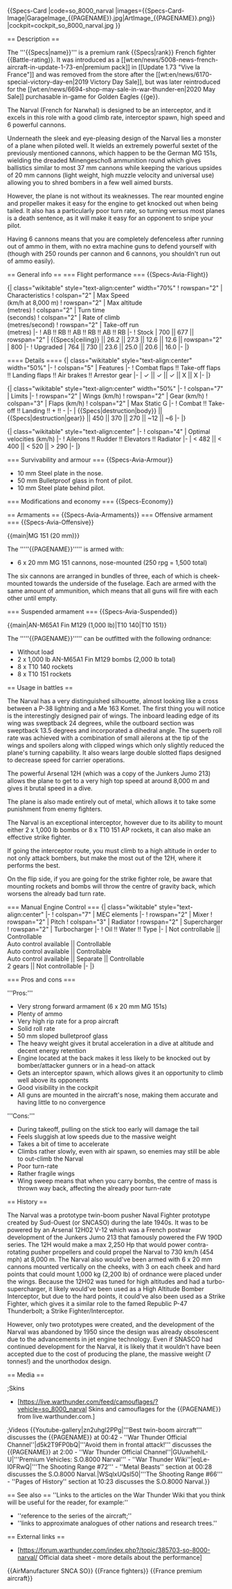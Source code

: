{{Specs-Card
|code=so_8000_narval
|images={{Specs-Card-Image|GarageImage_{{PAGENAME}}.jpg|ArtImage_{{PAGENAME}}.png}}
|cockpit=cockpit_so_8000_narval.jpg
}}

== Description ==
<!-- ''In the description, the first part should be about the history of and the creation and combat usage of the aircraft, as well as its key features. In the second part, tell the reader about the aircraft in the game. Insert a screenshot of the vehicle, so that if the novice player does not remember the vehicle by name, he will immediately understand what kind of vehicle the article is talking about.'' -->
The '''{{Specs|name}}''' is a premium rank {{Specs|rank}} French fighter {{Battle-rating}}. It was introduced as a [[wt:en/news/5008-news-french-aircraft-in-update-1-73-en|premium pack]] in [[Update 1.73 "Vive la France"]] and was removed from the store after the [[wt:en/news/6170-special-victory-day-en|2019 Victory Day Sale]], but was later reintroduced for the [[wt:en/news/6694-shop-may-sale-in-war-thunder-en|2020 May Sale]] purchasable in-game for Golden Eagles {{ge}}.

The Narval (French for Narwhal) is designed to be an interceptor, and it excels in this role with a good climb rate, interceptor spawn, high speed and 6 powerful cannons.

Underneath the sleek and eye-pleasing design of the Narval lies a monster of a plane when piloted well. It wields an extremely powerful sextet of the previously mentioned cannons, which happen to be the German MG 151s, wielding the dreaded Minengeschoß ammunition round which gives ballistics similar to most 37 mm cannons while keeping the various upsides of 20 mm cannons (light weight, high muzzle velocity and universal use) allowing you to shred bombers in a few well aimed bursts.

However, the plane is not without its weaknesses. The rear mounted engine and propeller makes it easy for the engine to get knocked out when being tailed. It also has a particularly poor turn rate, so turning versus most planes is a death sentence, as it will make it easy for an opponent to snipe your pilot.

Having 6 cannons means that you are completely defenceless after running out of ammo in them, with no extra machine guns to defend yourself with (though with 250 rounds per cannon and 6 cannons, you shouldn't run out of ammo easily).

== General info ==
=== Flight performance ===
{{Specs-Avia-Flight}}
<!-- ''Describe how the aircraft behaves in the air. Speed, manoeuvrability, acceleration and allowable loads - these are the most important characteristics of the vehicle.'' -->

{| class="wikitable" style="text-align:center" width="70%"
! rowspan="2" | Characteristics
! colspan="2" | Max Speed<br>(km/h at 8,000 m)
! rowspan="2" | Max altitude<br>(metres)
! colspan="2" | Turn time<br>(seconds)
! colspan="2" | Rate of climb<br>(metres/second)
! rowspan="2" | Take-off run<br>(metres)
|-
! AB !! RB !! AB !! RB !! AB !! RB
|-
! Stock
| 700 || 677 || rowspan="2" | {{Specs|ceiling}} || 26.2 || 27.3 || 12.6 || 12.6 || rowspan="2" | 800
|-
! Upgraded
| 764 || 730 || 23.6 || 25.0 || 20.6 || 16.0
|-
|}

==== Details ====
{| class="wikitable" style="text-align:center" width="50%"
|-
! colspan="5" | Features
|-
! Combat flaps !! Take-off flaps !! Landing flaps !! Air brakes !! Arrestor gear
|-
| ✓ || ✓ || ✓ || X || X     <!-- ✓ -->
|-
|}

{| class="wikitable" style="text-align:center" width="50%"
|-
! colspan="7" | Limits
|-
! rowspan="2" | Wings (km/h)
! rowspan="2" | Gear (km/h)
! colspan="3" | Flaps (km/h)
! colspan="2" | Max Static G
|-
! Combat !! Take-off !! Landing !! + !! -
|-
| {{Specs|destruction|body}} || {{Specs|destruction|gear}} || 450 || 370 || 270 || ~12 || ~6
|-
|}

{| class="wikitable" style="text-align:center"
|-
! colspan="4" | Optimal velocities (km/h)
|-
! Ailerons !! Rudder !! Elevators !! Radiator
|-
| < 482 || < 400 || < 520 || > 290
|-
|}

=== Survivability and armour ===
{{Specs-Avia-Armour}}
<!-- ''Examine the survivability of the aircraft. Note how vulnerable the structure is and how secure the pilot is, whether the fuel tanks are armoured, etc. Describe the armour, if there is any, and also mention the vulnerability of other critical aircraft systems.'' -->

* 10 mm Steel plate in the nose.
* 50 mm Bulletproof glass in front of pilot.
* 10 mm Steel plate behind pilot.

=== Modifications and economy ===
{{Specs-Economy}}

== Armaments ==
{{Specs-Avia-Armaments}}
=== Offensive armament ===
{{Specs-Avia-Offensive}}
<!-- ''Describe the offensive armament of the aircraft, if any. Describe how effective the cannons and machine guns are in a battle, and also what belts or drums are better to use. If there is no offensive weaponry, delete this subsection.'' -->
{{main|MG 151 (20 mm)}}

The '''''{{PAGENAME}}''''' is armed with:

* 6 x 20 mm MG 151 cannons, nose-mounted (250 rpg = 1,500 total)

The six cannons are arranged in bundles of three, each of which is cheek-mounted towards the underside of the fuselage. Each are armed with the same amount of ammunition, which means that all guns will fire with each other until empty.

=== Suspended armament ===
{{Specs-Avia-Suspended}}
<!-- ''Describe the aircraft's suspended armament: additional cannons under the wings, bombs, rockets and torpedoes. This section is especially important for bombers and attackers. If there is no suspended weaponry remove this subsection.'' -->
{{main|AN-M65A1 Fin M129 (1,000 lb)|T10 140|T10 151}}

The '''''{{PAGENAME}}''''' can be outfitted with the following ordnance:

* Without load
* 2 x 1,000 lb AN-M65A1 Fin M129 bombs (2,000 lb total)
* 8 x T10 140 rockets
* 8 x T10 151 rockets

== Usage in battles ==
<!-- ''Describe the tactics of playing in the aircraft, the features of using aircraft in a team and advice on tactics. Refrain from creating a "guide" - do not impose a single point of view, but instead, give the reader food for thought. Examine the most dangerous enemies and give recommendations on fighting them. If necessary, note the specifics of the game in different modes (AB, RB, SB).'' -->
The Narval has a very distinguished silhouette, almost looking like a cross between a P-38 lightning and a Me 163 Komet. The first thing you will notice is the interestingly designed pair of wings. The inboard leading edge of its wing was sweptback 24 degrees, while the outboard section was sweptback 13.5 degrees and incorporated a dihedral angle. The superb roll rate was achieved with a combination of small ailerons at the tip of the wings and spoilers along with clipped wings which only slightly reduced the plane's turning capability. It also wears large double slotted flaps designed to decrease speed for carrier operations.

The powerful Arsenal 12H (which was a copy of the Junkers Jumo 213) allows the plane to get to a very high top speed at around 8,000 m and gives it brutal speed in a dive.

The plane is also made entirely out of metal, which allows it to take some punishment from enemy fighters.

The Narval is an exceptional interceptor, however due to its ability to mount either 2 x 1,000 lb bombs or 8 x T10 151 AP rockets, it can also make an effective strike fighter.

If going the interceptor route, you must climb to a high altitude in order to not only attack bombers, but make the most out of the 12H, where it performs the best.

On the flip side, if you are going for the strike fighter role, be aware that mounting rockets and bombs will throw the centre of gravity back, which worsens the already bad turn rate.

=== Manual Engine Control ===
{| class="wikitable" style="text-align:center"
|-
! colspan="7" | MEC elements
|-
! rowspan="2" | Mixer
! rowspan="2" | Pitch
! colspan="3" | Radiator
! rowspan="2" | Supercharger
! rowspan="2" | Turbocharger
|-
! Oil !! Water !! Type
|-
| Not controllable || Controllable<br>Auto control available || Controllable<br>Auto control available || Controllable<br>Auto control available || Separate || Controllable<br>2 gears || Not controllable
|-
|}

=== Pros and cons ===
<!-- ''Summarise and briefly evaluate the vehicle in terms of its characteristics and combat effectiveness. Mark its pros and cons in the bulleted list. Try not to use more than 6 points for each of the characteristics. Avoid using categorical definitions such as "bad", "good" and the like - use substitutions with softer forms such as "inadequate" and "effective".'' -->

'''Pros:'''

* Very strong forward armament (6 x 20 mm MG 151s)
* Plenty of ammo
* Very high rip rate for a prop aircraft
* Solid roll rate
* 50 mm sloped bulletproof glass
* The heavy weight gives it brutal acceleration in a dive at altitude and decent energy retention
* Engine located at the back makes it less likely to be knocked out by bomber/attacker gunners or in a head-on attack
* Gets an interceptor spawn, which allows gives it an opportunity to climb well above its opponents
* Good visibility in the cockpit
* All guns are mounted in the aircraft's nose, making them accurate and having little to no convergence

'''Cons:'''

* During takeoff, pulling on the stick too early will damage the tail
* Feels sluggish at low speeds due to the massive weight
* Takes a bit of time to accelerate
* Climbs rather slowly, even with air spawn, so enemies may still be able to out-climb the Narval
* Poor turn-rate
* Rather fragile wings
* Wing sweep means that when you carry bombs, the centre of mass is thrown way back, affecting the already poor turn-rate

== History ==
<!-- ''Describe the history of the creation and combat usage of the aircraft in more detail than in the introduction. If the historical reference turns out to be too long, take it to a separate article, taking a link to the article about the vehicle and adding a block "/History" (example: <nowiki>https://wiki.warthunder.com/(Vehicle-name)/History</nowiki>) and add a link to it here using the <code>main</code> template. Be sure to reference text and sources by using <code><nowiki><ref></ref></nowiki></code>, as well as adding them at the end of the article with <code><nowiki><references /></nowiki></code>. This section may also include the vehicle's dev blog entry (if applicable) and the in-game encyclopedia description (under <code><nowiki>=== In-game description ===</nowiki></code>, also if applicable).'' -->
The Narval was a prototype twin-boom pusher Naval Fighter prototype created by Sud-Ouest (or SNCASO) during the late 1940s. It was to be powered by an Arsenal 12H02 V-12 which was a French postwar development of the Junkers Jumo 213 that famously powered the FW 190D series. The 12H would make a max 2,250 Hp that would power contra-rotating pusher propellers and could propel the Narval to 730 km/h (454 mph) at 8,000 m. The Narval also would've been armed with 6 x 20 mm cannons mounted vertically on the cheeks, with 3 on each cheek and hard points that could mount 1,000 kg (2,200 lb) of ordnance were placed under the wings. Because the 12H02 was tuned for high altitudes and had a turbo-supercharger, it likely would've been used as a High Altitude Bomber Interceptor, but due to the hard points, it could've also been used as a Strike Fighter, which gives it a similar role to the famed Republic P-47 Thunderbolt; a Strike Fighter/Interceptor.

However, only two prototypes were created, and the development of the Narval was abandoned by 1950 since the design was already obsolescent due to the advancements in jet engine technology. Even if SNASCO had continued development for the Narval, it is likely that it wouldn't have been accepted due to the cost of producing the plane, the massive weight (7 tonnes!) and the unorthodox design.

== Media ==
<!-- ''Excellent additions to the article would be video guides, screenshots from the game, and photos.'' -->

;Skins

* [https://live.warthunder.com/feed/camouflages/?vehicle=so_8000_narval Skins and camouflages for the {{PAGENAME}} from live.warthunder.com.]

;Videos
{{Youtube-gallery|zn2uhgI2PPg|'''Best twin-boom aircraft''' discusses the {{PAGENAME}} at 00:42 - ''War Thunder Official Channel''|d5k2T9FP0bQ|'''Avoid them in frontal attack!''' discusses the {{PAGENAME}} at 2:00 - ''War Thunder Official Channel''|GUuwhehlL-U|'''Premium Vehicles: S.O.8000 Narval''' - ''War Thunder Wiki''|eqLe-I0FRwQ|'''The Shooting Range #72''' - ''Metal Beasts'' section at 00:28 discusses the S.O.8000 Narval.|WSqlxUQsl50|'''The Shooting Range #66''' - ''Pages of History'' section at 10:23 discusses the S.O.8000 Narval.}}

== See also ==
''Links to the articles on the War Thunder Wiki that you think will be useful for the reader, for example:''

* ''reference to the series of the aircraft;''
* ''links to approximate analogues of other nations and research trees.''

== External links ==
<!-- ''Paste links to sources and external resources, such as:''
* ''topic on the official game forum;''
* ''other literature.'' -->

* [https://forum.warthunder.com/index.php?/topic/385703-so-8000-narval/ Official data sheet - more details about the performance]

{{AirManufacturer SNCA SO}}
{{France fighters}}
{{France premium aircraft}}